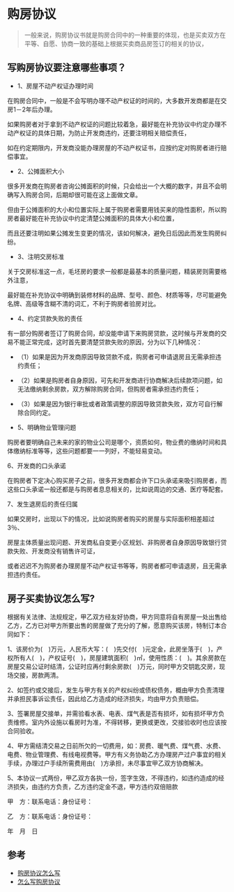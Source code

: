 # 购房协议

> 一般来说，购房协议书就是购房合同中的一种重要的体现，也是买卖双方在平等、自愿、协商一致的基础上根据买卖商品房签订的相关的协议，

## 写购房协议要注意哪些事项？

- 1、房屋不动产权证办理时间

在购房合同中，一般是不会写明办理不动产权证的时间的，大多数开发商都是在交房1－2年后办理。

如果购房者对于拿到不动产权证的问题比较着急，最好能在补充协议中约定办理不动产权证的具体日期，为防止开发商违约，还要注明相关赔偿责任，

如在约定期限内，开发商没能办理房屋的不动产权证书，应按约定对购房者进行赔偿事宜。

- 2、公摊面积大小

很多开发商在购房者咨询公摊面积的时候，只会给出一个大概的数字，并且不会明确写入购房合同，后期却很可能在这上面做文章。

但由于公摊面积的大小和位置实际上属于购房者需要用钱买来的隐性面积，所以购房者最好能在补充协议中约定清楚公摊面积的具体大小和位置，

而且还要注明如果公摊发生变更的情况，该如何解决，避免日后因此而发生购房纠纷。

- 3、注明交房标准

关于交房标准这一点，毛坯房的要求一般都是最基本的质量问题，精装房则需要格外注意，

最好能在补充协议中明确到装修材料的品牌、型号、颜色、材质等等，尽可能避免名牌、高级等含糊不清的词汇，不利于购房者验房对比。

- 4、约定贷款失败的责任

有一部分购房者签订了购房合同，却没能申请下来购房贷款，这时候与开发商的交易不能正常完成，这时首先要清楚贷款失败的原因，分为以下几种情况：

- （1）如果是因为开发商原因导致贷款不成，购房者可申请退房且无需承担违约责任；

- （2）如果是购房者自身原因，可先和开发商进行协商解决后续款项问题，如无法缴纳剩余房款，双方解除购房合同，但购房者需承担违约责任；

- （3）如果是因为银行审批或者政策调整的原因导致贷款失败，双方可自行解除合同约定。

- 5、明确物业管理问题

购房者要明确自己未来的家的物业公司是哪个，资质如何，物业费的缴纳时间和具体缴纳标准等等，这些问题都要一一列好，不能轻易变动。

6、开发商的口头承诺

在购房者下定决心购买房子之前，很多开发商都会许下口头承诺来吸引购房者，而这些口头承诺一般还都是与购房者息息相关的，比如说周边的交通、医疗等配套。

7、发生退房后的责任归属

如果交房时，出现以下的情况，比如说购房者购买的房屋与实际面积相差超过3％、

房屋主体质量出现问题、开发商私自变更小区规划、非购房者自身原因导致银行贷款失败、开发商没有销售许可证，

或者迟迟不为购房者办理房屋不动产权证书等等，购房者都可申请退房，且无需承担违约责任。

## 房子买卖协议怎么写?

根据有关法律、法规规定，甲乙双方经友好协商，甲方同意将自有房屋一处出售给乙方，乙方已对甲方所要出售的房屋做了充分的了解，愿意购买该房，特制订本合同如下：

1、该房价为(　)万元，人民币大写：(　)先交付(　)元定金，此房坐落于(　)，产权所有人(　)，产权证号(　)，房屋建筑面积(　)㎡，使用性质：(　)。其余房款在房屋交易公证时结清，公证时应再付剩余房款(　)万元，同时甲方交钥匙交房，现场交接，房款两清。

2、如签约或交接后，发生与甲方有关的产权纠纷或债权债务，概由甲方负责清理并承担民事诉讼责任，因此给乙方造成的经济损失，均由甲方负责赔偿。

3、签署房屋交接单，并需验看水表、电表、煤气表是否有损坏，如有损坏甲方负责维修。室内外设施以看房时为准，不得转移，更换或更改，交接验收时也应该按合同验收。

4、甲方需结清交易之日前所欠的一切费用，如：房费、暖气费、煤气费、水费、电费、物业管理费、有线电视费等。甲方有义务协助乙方办理房产过户事宜的相关手续，办理过户手续所需费用由(　)方承担，未尽事宜甲乙双方协商解决。

5、本协议一式两份，甲乙双方各执一份，签字生效，不得违约，如违约造成的经济损失，由违约方负责，乙方违约定金不退，甲方违约双倍赔款

甲　方：联系电话：身份证号：

乙　方：联系电话：身份证号：

年　月　日

## 参考

- [购房协议怎么写](http://zhishi.fang.com/xf/qg_453136.html)
- [怎么写购房协议](http://zhishi.fang.com/xf/qg_453111.html)
